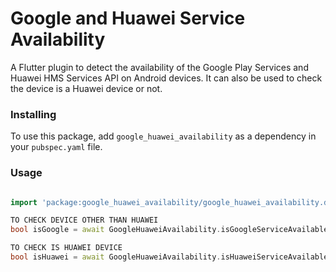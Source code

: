 # Google and Huawei Service Availability
 A Flutter plugin to detect the availability of the Google Play Services and Huawei HMS Services API on Android devices. 
 It can also be used to check the device is a Huawei device or not.

### Installing

To use this package, add `google_huawei_availability` as a dependency in your `pubspec.yaml` file.

### Usage

```dart

import 'package:google_huawei_availability/google_huawei_availability.dart';

TO CHECK DEVICE OTHER THAN HUAWEI
bool isGoogle = await GoogleHuaweiAvailability.isGoogleServiceAvailable;

TO CHECK IS HUAWEI DEVICE
bool isHuawei = await GoogleHuaweiAvailability.isHuaweiServiceAvailable;

```

